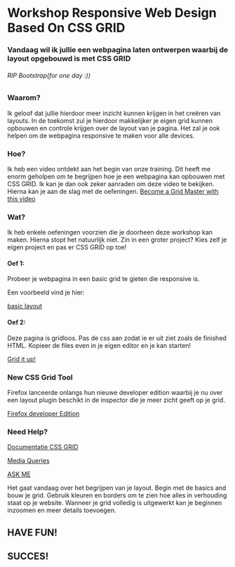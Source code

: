 # Workshop Responsive Web Design Based On CSS GRID

### Vandaag wil ik jullie een webpagina laten ontwerpen waarbij de layout opgebouwd is met CSS GRID
###### RIP Bootstrap(for one day :))

                           
### Waarom?
Ik geloof dat jullie hierdoor meer inzicht kunnen krijgen in het creëren van layouts. In de toekomst zul je hierdoor makkelijker je eigen grid kunnen opbouwen en controle krijgen over de layout van je pagina. Het zal je ook helpen om de webpagina responsive te maken voor alle devices. 


### Hoe?
Ik heb een video ontdekt aan het begin van onze training. Dit heeft me enorm geholpen om te begrijpen hoe je een webpagina kan opbouwen met CSS GRID. Ik kan je dan ook zeker aanraden om deze video te bekijken. Hierna kan je aan de slag met de oefeningen. [Become a Grid Master with this video](https://www.youtube.com/watch?v=t6CBKf8K_Ac&t=3119s)



### Wat?
Ik heb enkele oefeningen voorzien die je doorheen deze workshop kan maken. Hierna stopt het natuurlijk niet. Zin in een groter project? Kies zelf je eigen project en pas er CSS GRID op toe!

#### Oef 1:
Probeer je webpagina in een basic grid te gieten die responsive is. 

Een voorbeeld vind je hier:

 [basic layout](https://hanshetzheim.github.io/Workshop/)
 
#### Oef 2:
Deze pagina is gridloos. Pas de css aan zodat ie er uit ziet zoals de finished HTML. Kopieer de files even in je eigen editor en je kan starten! 
 
 [Grid it up!](https://github.com/HansHetzheim/Workshop/tree/master/Oef%202)
 
 

### New CSS Grid Tool
Firefox lanceerde onlangs hun nieuwe developer edition waarbij je nu over een layout plugin beschikt in de inspector die je meer zicht geeft op je grid.

[Firefox developer Edition](https://www.mozilla.org/nl/firefox/developer/)



### Need Help? 

[Documentatie CSS GRID](https://css-tricks.com/snippets/css/complete-guide-grid/)

[Media Queries](https://www.w3schools.com/csS/css3_mediaqueries_ex.asp )

[ASK ME](https://google.com)




Het gaat vandaag over het begrijpen van je layout. Begin met de basics and bouw je grid. Gebruik kleuren en borders om te zien hoe alles in verhouding staat op je website. Wanneer je grid volledig is uitgewerkt kan je beginnen inzoomen en meer details toevoegen. 
## HAVE FUN!
## SUCCES!
